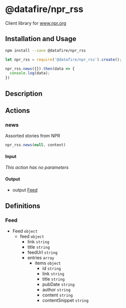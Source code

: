 # @datafire/npr_rss

Client library for www.npr.org

## Installation and Usage
```bash
npm install --save @datafire/npr_rss
```
```js
let npr_rss = require('@datafire/npr_rss').create();

npr_rss.news({}).then(data => {
  console.log(data);
})
```

## Description



## Actions

### news
Assorted stories from NPR


```js
npr_rss.news(null, context)
```

#### Input
*This action has no parameters*

#### Output
* output [Feed](#feed)



## Definitions

### Feed
* Feed `object`
  * feed `object`
    * link `string`
    * title `string`
    * feedUrl `string`
    * entries `array`
      * items `object`
        * id `string`
        * link `string`
        * title `string`
        * pubDate `string`
        * author `string`
        * content `string`
        * contentSnippet `string`


